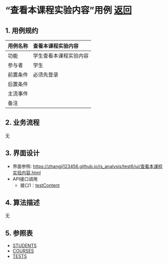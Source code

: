 # “查看本课程实验内容”用例 [返回](../README.md)
## 1. 用例规约

|用例名称|查看本课程实验内容|
|-------|:-------------|
|功能|学生查看本课程实验内容|
|参与者|学生|
|前置条件|必须先登录|
|后置条件| |
|主流事件| |
|备注| |

## 2. 业务流程
无

## 3. 界面设计
- 界面参照:  https://zhangji123456.github.io/is_analysis/test6/ui/查看本课程实验内容.html
- API接口调用
    - 接口1：[testContent](../jiekou/testContent.md) 

## 4. 算法描述
无
    
## 5. 参照表
- [STUDENTS](../数据库设计.md/#STUDENTS)
- [COURSES](../数据库设计.md/#COURSES)
- [TESTS](../数据库设计.md/#TESTS)
